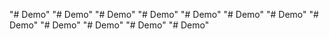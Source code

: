 "# Demo" 
"# Demo" 
"# Demo" 
"# Demo" 
"# Demo" 
"# Demo" 
"# Demo" 
"# Demo" 
"# Demo" 
"# Demo" 
"# Demo" 
"# Demo" 
